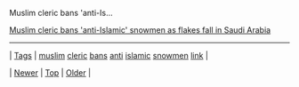 <!--
title: Muslim cleric bans &apos;anti-Islamic&apos; snowmen as flakes fall in Saudi Arabia
date: 2020-06-28T15:27:00.061Z
tags: muslim, cleric, bans, anti, islamic, snowmen, link
-->


Muslim cleric bans 'anti-Is...

[Muslim cleric bans 'anti-Islamic' snowmen as flakes fall in Saudi Arabia](http://yahoonewsdigest-intl.tumblr.com/post/107890659982/muslim-cleric-bans-anti-islamic-snowmen-as)

<!--BOTTOM-POST-NAVIGATION-->
---

| [Tags](tags.md) | [muslim](tag-muslim.md) [cleric](tag-cleric.md) [bans](tag-bans.md) [anti](tag-anti.md) [islamic](tag-islamic.md) [snowmen](tag-snowmen.md) [link](tag-link.md) |

| [Newer](107909435409.md) | [Top](index.md) | [Older](107915410774.md) |